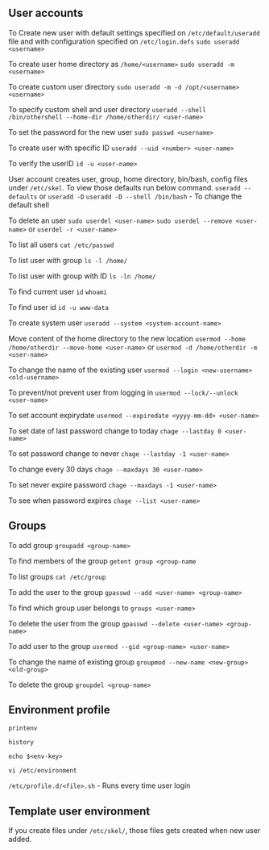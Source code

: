 ## User accounts

To Create new user with default settings specified on `/etc/default/useradd` file and with configuration specified on `/etc/login.defs`
`sudo useradd <username>`

To create user home directory as `/home/<username>`
`sudo useradd -m <username>` 

To create custom user directory
`sudo useradd -m -d /opt/<username> <username>`

To specify custom shell and user directory
`useradd --shell /bin/othershell --home-dir /home/otherdir/ <user-name>`

To set the password for the new user
`sudo passwd <username>`

To create user with specific ID
`useradd --uid <number> <user-name>`

To verify the userID
`id -u <user-name>`

User account creates user, group, home directory, bin/bash, config files under `/etc/skel`. To view those defaults run below command.
`useradd --defaults` or `useradd -D`
`useradd -D --shell /bin/bash` - To change the default shell

To delete an user
`sudo userdel <user-name>`
`sudo userdel --remove <user-name>` or `userdel -r <user-name>`

To list all users
`cat /etc/passwd`

 To list user with group
 `ls -l /home/`

To list user with group with ID
`ls -ln /home/`

To find current user
`id`
`whoami`

To find user id
`id -u www-data`

To create system user
`useradd --system <system-account-name>`

Move content of the home directory to the new location
`usermod --home /home/otherdir --move-home <user-name>` 
or
`usermod -d /home/otherdir -m <user-name>`

To change the name of the existing user
`usermod --login <new-username> <old-username>`

To prevent/not prevent user from logging in
`usermod --lock/--unlock <user-name>`

To set account expirydate
`usermod --expiredate <yyyy-mm-dd> <user-name>`

To set date of last password change to today 
`chage --lastday 0 <user-name>`

To set password change to never
`chage --lastday -1 <user-name>`

To change every 30 days
`chage --maxdays 30 <user-name>`

To set never expire password
`chage --maxdays -1 <user-name>`

To see when password expires
`chage --list <user-name>`

## Groups

To add group
`groupadd <group-name>`

To find members of the group
`getent group <group-name`

To list groups
`cat /etc/group`

To add the user to the group
`gpasswd --add <user-name> <group-name>`

To find which group user belongs to
`groups <user-name>`

To delete the user from the group
`gpasswd --delete <user-name> <group-name>`

To add user to the group
`usermod --gid <group-name> <user-name>`

To change the name of existing group
`groupmod --new-name <new-group> <old-group>`

To delete the group
`groupdel <group-name>`

## Environment profile

`printenv`

`history`

`echo $<env-key>`

`vi /etc/environment`

`/etc/profile.d/<file>.sh` - Runs every time user login


## Template user environment

If you create files under `/etc/skel/`, those files gets created when new user added.